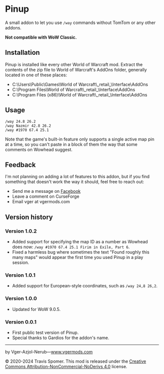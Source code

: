# Pinup

A small addon to let you use `/way` commands without TomTom or any other addons.

**Not compatible with WoW Classic.**

## Installation

 Pinup is installed like every other World of Warcraft mod. Extract the contents of the zip file to World of Warcraft's AddOns folder, generally located in one of these places:

* C:\Users\Public\Games\World of Warcraft\\\_retail_\Interface\AddOns
* C:\Program Files\World of Warcraft\\\_retail_\Interface\AddOns
* C:\Program Files (x86)\World of Warcraft\\\_retail_\Interface\AddOns

## Usage

```
/way 24.8 26.2
/way Nazmir 42.8 26.2
/way #1970 67.4 25.1
```

Note that the game's built-in feature only supports a single active map pin at a time, so you can't paste in a block of them the way that some comments on Wowhead suggest.

## Feedback

I'm not planning on adding a lot of features to this addon, but if you find something that doesn't work the way it should, feel free to reach out:

* Send me a message on [Facebook](https://facebook.com/vgermods)
* Leave a comment on CurseForge
* Email vger at vgermods.com

## Version history

### Version 1.0.2

* Added support for specifying the map ID as a number as Wowhead does now: `/way #1970 67.4 25.1 Firim in Exile, Part 6`.
* Fixed a harmless bug where sometimes the text "Found roughly this many maps" would appear the first time you used Pinup in a play session.

### Version 1.0.1

* Added support for European-style coordinates, such as `/way 24,8 26,2`.

### Version 1.0.0

* Updated for WoW 9.0.5.

### Version 0.0.1

* First public test version of Pinup.
* Special thanks to Gardios for the addon's name.

---
by Vger-Azjol-Nerub—www.vgermods.com

© 2020-2024 Travis Spomer.  This mod is released under the [Creative Commons Attribution-NonCommercial-NoDerivs 4.0](https://creativecommons.org/licenses/by-nc-nd/4.0/) license.
